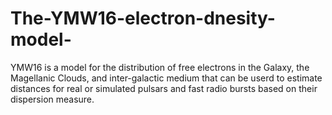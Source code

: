 # The-YMW16-electron-dnesity-model-
YMW16 is a model for the distribution of free electrons in the Galaxy, the Magellanic Clouds, and inter-galactic medium that can be userd to estimate distances for real or simulated pulsars and fast radio bursts based on their dispersion measure.
